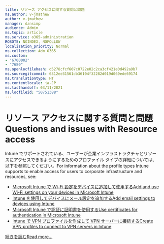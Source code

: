 ```yaml
---
title: リソース アクセスに関する質問と問題
ms.author: v-jmathew
author: v-jmathew
manager: dansimp
audience: Admin
ms.topic: article
ms.service: o365-administration
ROBOTS: NOINDEX, NOFOLLOW
localization_priority: Normal
ms.collection: Adm_O365
ms.custom:
- "6700002"
- "7680"
ms.openlocfilehash: d5278cfcf607c0722e02c2ca3cf421e0d492a9b7
ms.sourcegitcommit: 6312ee31561db36104f32282d019d069ede69174
ms.translationtype: HT
ms.contentlocale: ja-JP
ms.lasthandoff: 03/11/2021
ms.locfileid: "50751388"
---
```

# <a name="questions-and-issues-with-resource-access"></a><span data-ttu-id="e369c-102">リソース アクセスに関する質問と問題</span><span class="sxs-lookup"><span data-stu-id="e369c-102">Questions and issues with Resource access</span></span>

<span data-ttu-id="e369c-103">Intune でサポートされている、ユーザーが企業インフラストラクチャとリソースにアクセスできるようにするためのプロファイル タイプの詳細については、以下を参照してください。</span><span class="sxs-lookup"><span data-stu-id="e369c-103">For information about the profile types Intune supports to enable access for users to corporate infrastructure and resources, see:</span></span>

- [<span data-ttu-id="e369c-104">Microsoft Intune で Wi-Fi 設定をデバイスに追加して使用する</span><span class="sxs-lookup"><span data-stu-id="e369c-104">Add and use Wi-Fi settings on your devices in Microsoft Intune</span></span>](https://docs.microsoft.com/mem/intune/configuration/wi-fi-settings-configure)
- [<span data-ttu-id="e369c-105">Intune を使用してデバイスにメール設定を追加する</span><span class="sxs-lookup"><span data-stu-id="e369c-105">Add email settings to devices using Intune</span></span>](https://docs.microsoft.com/mem/intune/configuration/email-settings-configure)
- [<span data-ttu-id="e369c-106">Microsoft Intune で認証に証明書を使用する</span><span class="sxs-lookup"><span data-stu-id="e369c-106">Use certificates for authentication in Microsoft Intune</span></span>](https://docs.microsoft.com/mem/intune/protect/certificates-configure)
- [<span data-ttu-id="e369c-107">Intune で VPN プロファイルを作成して VPN サーバーに接続する</span><span class="sxs-lookup"><span data-stu-id="e369c-107">Create VPN profiles to connect to VPN servers in Intune</span></span>](https://docs.microsoft.com/mem/intune/configuration/vpn-settings-configure)

[<span data-ttu-id="e369c-108">続きを読む</span><span class="sxs-lookup"><span data-stu-id="e369c-108">Read more...</span></span>](https://docs.microsoft.com/mem/intune/configuration/device-profile-troubleshoot)
